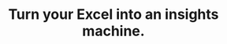 ---
aliases: 
  - /solutions/compatibility-with-excel-and-powerpoint/
  - /product-tour/
  - /solutions/
  - /features/
  - /why-visyond/
  - /about/
  - /services/
metaTags: >-
  <meta property="og:title" content="Turn your Excel into an insights machine for scenario planning, what-if and risk analysis, interactive reporting, predictive dashboards.">
  <meta name="title" content="Turn your Excel into an insights machine for scenario planning, what-if and risk analysis, interactive reporting, predictive dashboards.">

  
  <meta name="description" content="Visualize your spreadsheets as predictive dashboards, automate financial statements, and collaborate on what-if and risk analyses while protecting the model, sensitive data, and controlling exactly how much each and every person can interact with it.">
  <meta property="og:description" content="Visualize your spreadsheets as predictive dashboards, automate financial statements, and collaborate on what-if and risk analyses while protecting the model, sensitive data, and controlling exactly how much each and every person can interact with it.">
  
  <meta property="og:image" content="https://visyond.com/img/thumbnails/Thumbnail - Homepage 2023.png">

  <meta property="og:url" content="https://visyond.com">
  
  <meta property="og:type" content="website">  



title: Turn your Excel into an insights machine.
topTitle: >-
  Turn your Excel into an insights machine for
  </br>
  <span id="js-dynamicTitle">scenario planning</span>
topSubTitle: >-
  Visualize your spreadsheets as predictive dashboards, automate financial statements, and collaborate on what-if and risk analyses while protecting the model, sensitive data, and controlling exactly how much each and every person can interact with it.



productTourBlocks:
  - block:
    - learnMore:
      descr: >-
        Use the familiar syntax of Excel — including dynamic arrays and XLOOKUPs — and quickly analyze the model, its scenarios, and create interactive visualizations for your team.
      video: '/video/Create, Compare and Analyze Scenarios On-the-fly - Visyond.mp4'
      videoPoster: '/video/grid_thumbnail.jpg'
      title: 'Keep the flexibility of a spreadsheet'


    - learnMore:
      descr: >-
        Scenarios, analyses, and dashboards are connected to the central spreadsheet and stored in one place — easy to track, manage access to and share with others.
      video: /video/Track What Is Happening in Your Projects - Visyond.mp4
      videoPoster: /video/grid_thumbnail.jpg
      title: Establish a single source of truth


    - learnMore:
      descr: >-
        Track changes, improve your model’s reliability by separating logic from data and prevent people from corrupting it. When cells are edited, a new data layer is created for each editor, and old values are preserved.
      video: /video/Decide Who Sees and Interacts with Specific Worksheets and Dashboards - Visyond.mp4
      videoPoster: /video/grid_face_thumbnail.jpg
      title: Improve accountability 

    - learnMore:
      descr: >-
        Focus on what’s important, reduce information overload, and share only specific parts of the model with people. For example, predictive dashboards for decision-makers or data entry worksheets for contributors.
      video: /video/Share Insights with Spreadsheet-driven Dashboards - Visyond.mp4
      videoPoster: /video/grid_face_thumbnail.jpg
      title: Show people only what matters to them

         
    blockTitle: Be in control
    blockDesc: >-
      Boost your team’s capabilities to get insights from and contribute information to the central spreadsheet in a secure and organized way that you fully control.


  - block:
    - learnMore:
      descr: >-
        Show stakeholders only what they need to see, and create predictive dashboards for people to play with scenarios, test their own assumptions and forecasts so they will be prepared for ‘what will happen if…’ 
      video: /video/Share Insights with Spreadsheet-driven Dashboards - Visyond.mp4
      videoPoster: /video/grid_face_thumbnail.jpg
      title: Effectively communicate insights


    - learnMore:
      descr: >-
        Get collaborative analysis tools that anyone on the team can easily use. No code, no macros — just press a button and get results.
      video: /video/Visualize the Impact of Important Business Drivers - Visyond.mp4
      videoPoster: /video/grid_thumbnail.jpg
      title: Automate what-if and risk analysis

    - learnMore:
      descr: >-
        Add any cell to any scenario, and modify values or formulas while keeping the original cell contents intact. Quickly update and combine scenarios, and turn planning into a collaborative experience.
      video: '/video/Create, Compare and Analyze Scenarios On-the-fly - Visyond.mp4'
      videoPoster: /video/grid_face_thumbnail.jpg
      title: Model any scenario     

    - learnMore:
      descr: >-
        Adapt visualizations to your teammates’ needs and empower them to get insights from the central model without collaboration chaos or interfering with each other.
      video: /video/Share Insights with Spreadsheet-driven Dashboards - Visyond.mp4
      videoPoster: /video/grid_thumbnail.jpg
      title: Personalize visualizations

    blockTitle: Get answers in minutes
    blockDesc: >-
      Establish a visualization layer for your team to ask the central model ‘what-if’ questions, analyze scenarios and risks, and share interactive insights in minutes.


  - block:
    - learnMore:   
      descr: >-
        Make spreadsheets easier to understand and maintain. Identify errors, data anomalies, and logical inconsistencies. Track changes and data sources. Automatically document the model as people work on it.
      video: /video/Understand Model Structure, Detect Errors and Anomalies - Visyond.mp4
      videoPoster: /video/grid_thumbnail.jpg
      title: Audit spreadsheets

    - learnMore:    
      descr: >-
        Share with people only what they need to see, manage access permissions, and protect sensitive information or proprietary modeling logic.
      video: /video/Decide Who Sees and Interacts with Specific Worksheets and Dashboards - Visyond.mp4
      videoPoster: /video/grid_thumbnail.jpg
      title: Manage access

    - learnMore:
      descr: >-
        Visualizations are connected to the central spreadsheet's data and formulas, allowing people to query the model and stay up to date with the latest changes in the model or scenarios.
      video: /video/Share Insights with Spreadsheet-driven Dashboards - Visyond.mp4
      videoPoster: /video/grid_thumbnail.jpg
      title: Keep the ‘value-formula’ connection

    - learnMore:   
      descr: >-
        Ensure that information won't be lost or corrupted while you and your team contribute data, test scenarios, analyze decision metrics, or query the model through interactive dashboards.
      video: /video/Track What Is Happening in Your Projects - Visyond.mp4
      videoPoster: /video/grid_thumbnail.jpg
      title: Control data

    blockTitle: Fewer errors, better security
    blockDesc: >-
      Improve data accuracy, reduce the risk of errors, protect sensitive information, and make better decisions, faster.



# FeaturesHeader: 'Be prepared for any scenario and what-if question'
# infoBlockFirst:
#   - benefitsList:
#       - text: >-
#           Answer ‘what-if’ questions with Scenario Analysis.
#       - text: >-
#           Visualize the cells that change between scenarios with Scenario Waterfall Analysis.
#       - text: >-
#           Track assumptions and scenarios from your collaborators, and always know where the numbers are coming from.
#       - text: >-
#           Empower collaborators to test scenarios independently via interactive dashboards, shielding them from information overload.
#     descr: >-
#       Analyze scenarios, create forecasts, compare Budget vs Actual and turn scenario planning into a truly collaborative experience.
#     infoVideo: '/video/Create, Compare and Analyze Scenarios On-the-fly - Visyond.mp4'
#     infoVideoPoster: '/video/grid_thumbnail.jpg'
#     title: 'Scenario Planning and Forecasting'
#     demoLink: 'https://visyond.com/project/f884b9bd-2d01-4baf-b1cb-f8a037ab5c28'

#   - benefitsList:
#       - text: Visualize the impact of important cells with Tornado Analysis.
#       - text: Learn what really drives your decision metrics and see how sensitive your model is to changes with Sensitivity Analysis.   
#       - text: Analyze risks with Monte Carlo simulations.
#       - text: >-
#           Get presentation-ready analysis charts and securely share them with collaborators.
#       - text: >-
#           Extend your collaborators’ analyses without anyone losing or corrupting data.
#     descr: >-
#       Analyze important decision metrics, and empower teams to self-serve and collaborate on analyses. All this - in a single platform that connects spreadsheets, analyses and dashboards.
#     infoVideo: /video/Visualize the Impact of Important Business Drivers - Visyond.mp4
#     infoVideoPoster: /video/grid_thumbnail.jpg
#     title: What-if Analysis and Monte Carlo Simulations

#   - benefitsList:
#       - text: >-
#           Creating a dashboard is easy. Add output cells with decision metrics from your spreadsheet, select input cells, style them as sliders or dropdowns, throw in some charts, and your dashboard is ready to go!
#       - text: >-
#           Your spreadsheet is safe. Changing data on the dashboard does not change the spreadsheet.
#       - text: >-
#           Control access. Share only specific dashboards and scenarios with specific collaborators.
#     descr: >-
#       Link your spreadsheet models to interactive online dashboards, and securely share them online. Empower your team or clients to visualize forecasts and scenarios without the risk of breaking the spreadsheet.
#     infoVideo: /video/Share Insights with Spreadsheet-driven Dashboards - Visyond.mp4
#     infoVideoPoster: /video/grid_thumbnail.jpg
#     title: Predictive ‘What-if’ Dashboards     

#   - benefitsList:
#       - text: >-
#           Hide the complexity of the spreadsheet behind easy-to-use interactive dashboards, exposing only relevant inputs collaborators can ‘play’ with.
#       - text: >-
#           Simplify data gathering by sharing data-entry worksheets with collaborators without exposing the rest of the spreadsheet.
#     descr: >-
#       Make collaboration easier and safer. Protect spreadsheets and dashboards from unwanted changes and unauthorized access by assigning roles to collaborators, and sharing only specific worksheets and dashboards with them.
#     infoVideo: >-
#       /video/Decide Who Sees and Interacts with Specific Worksheets and
#       Dashboards - Visyond.mp4
#     infoVideoPoster: /video/grid_thumbnail.jpg
#     title: Protect Your Data

#   - benefitsList:
#       - text: >-
#           Find out if there’s something wrong with your model: identify the root causes of errors, and navigate the propagation chain.
#       - text: Make your models easier to understand with natural language formulas.
#       - text: Identify cell types and content at a glance (i.e., input, output, numbers, strings, boolean).
#     descr: >-
#       Make your spreadsheets error-proof. Get a bird’s-eye view of spreadsheet structure, detect root causes of errors and anomalies.   
#     infoVideo: >-
#       /video/Understand Model Structure, Detect Errors and Anomalies - Visyond.mp4
#     infoVideoPoster: /video/grid_thumbnail.jpg
#     title: Reduce the Risk of Errors

#   - benefitsList:
#       - text: >-
#           Multiple assumptions can coexist in the same cell. The last added value does not overwrite the existing ones. Nobody, including the spreadsheet owner, can change data entered by others.
#       - text: >-
#           Visyond will track who added each assumption.
#       - text: >-
#           Share only specific worksheets and dashboards with specific people for better control over information flow and data privacy.
#     descr: >-
#       Forget about version chaos. Track changes and scenarios, and collaborate on spreadsheets, analyses and dashboards in a secure environment connecting teams together.
#     infoVideo: /video/Track What Is Happening in Your Projects - Visyond.mp4
#     infoVideoPoster: /video/grid_thumbnail.jpg
#     title: Control What Is Happening in Your Projects

#   - benefitsList:
#       - text: >-
#           Automatically document the spreadsheet as you and your collaborators work on it.
#     descr: >-
#       Store your spreadsheet data — changes, scenarios, and comments— in the same environment where you create calculations, analyses and visualizations.
#     infoVideo: /video/Organize Assumptions, Documents and Conversations In Cells - Visyond.mp4
#     infoVideoPoster: /video/grid_thumbnail.jpg
#     title: Keep Important Information at Your Fingertips
#     isVisible: false

#   - benefitsList:
#       - text: >-
#           Automate Balance Sheets, Income Statements and Cash Flow statements.
#       - text: >-
#           Customize reports according to your accounting standards.
#       - text: >-
#           Visyond will automatically calculate financial and management ratios.
#       - text: >-
#           The statements will remain up-to-date when you change the numbers in the spreadsheet.
#       - text: >-
#           If the forecasts detect that additional funding is required, Visyond will show how much debt and/or equity you need to raise.       
#     descr: >-
#       Generate always up-to-date, forward-looking financial statements from your spreadsheet. Just select relevant rows and columns, and Visyond will do the rest.
#     infoVideo: /video/Auto-generate Financial Statements Driven by Your Model - Visyond.mp4
#     infoVideoPoster: >-
#       /video/Auto-generate Financial Statements Driven by Your Model -
#       Visyond.jpg
#     title: Automate Pro-Forma Financial Statements



# visForHeader: 'Visyond Is for Everyone Who Makes Decisions Based on Spreadsheets'
# functionTitle: Functions
# caseTitle: Use Cases
# industryTitle: Industries
# functionList:
#   - image: /img/home/visForColumn1/function2.png
#     text: Analysts and Modelers
#   - image: /img/home/visForColumn1/function1.png
#     text: CxOs & Decision Makers
#   - image: /img/home/visForColumn1/function3.png
#     text: Sales & Communication
#   - image: /img/home/visForColumn1/function4.png
#     text: Consultants
# caseList:
#   - image: /img/home/visForColumn2/case1.png
#     text: Risk Analysis & Simulations
#   - image: /img/home/visForColumn2/case2.png
#     text: Planning & Modelling
#   - image: /img/home/visForColumn2/case3.png
#     text: Budgeting & Forecasting
#   - image: /img/home/visForColumn2/case4.png
#     text: Financial Reporting
#   - image: /img/home/visForColumn2/case5.png
#     text: Investment Analysis
#   - image: /img/home/visForColumn2/case6.png
#     text: Scenario Analysis
# industryList:
#   - image: /img/home/visForColumn3/industry1.png
#     text: Banking
#   - image: /img/home/visForColumn3/industry5.png
#     text: Management Consulting
#   - image: /img/home/visForColumn3/industry2.png
#     text: Financial Services
#   - image: /img/home/visForColumn3/industry6.png
#     text: Telecommunication
#   - image: /img/home/visForColumn3/industry3.png
#     text: Real Estate
#   - image: /img/home/visForColumn3/industry4.png
#     text: Insurance     



# AddinCloudHeader: 'Work the Way You Like'
# summary:
#   - content: >-
#       Get the Excel add-in if you want to use macros, other add-ins and cutting-edge Excel features, or to work with very large spreadsheets.
#     title: Excel Add-in
#     image: /img/home/excelAddinIcon.png
#     buttonText: Get Add-in
#     buttonLink: https://appsource.microsoft.com/en-us/product/office/WA200002940
#   - content: >-
#       Sign up for the cloud platform if you want advanced collaboration on spreadsheets, scenarios, analyses and interactive dashboards with secure, role- and object-based access control. 
#     title: Cloud Platform
#     image: /img/home/cloudPlatformIcon.png
#     buttonText: Get Started
#     buttonLink: /accounts/signup/



# DemoStripTitle: Try it live before you sign up
# DemoStripTitleButton: See the Interactive Demo
# DemoStripTitleLink: https://visyond.com/project/125105b6-a269-4dd1-9145-5e4eea10276d
---
